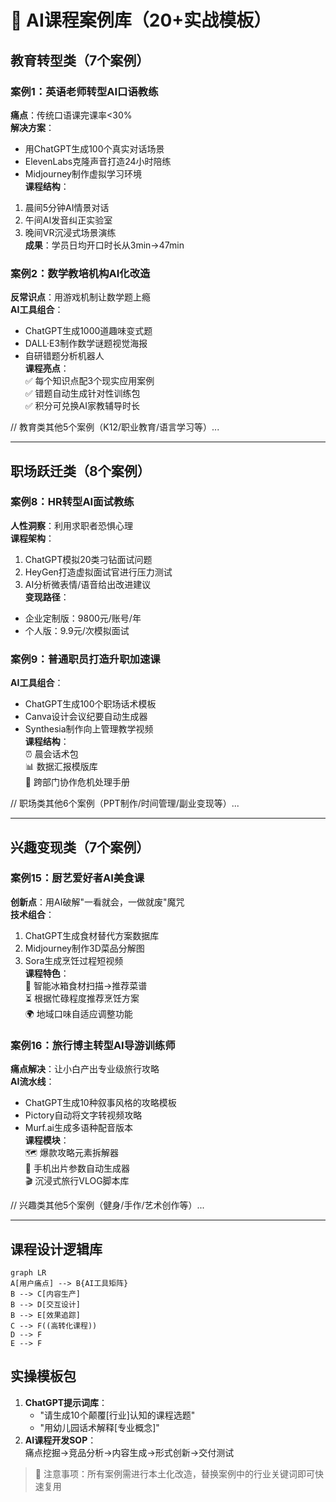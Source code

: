 # 🤖 AI课程案例库（20+实战模板）

## 教育转型类（7个案例）

### 案例1：英语老师转型AI口语教练
**痛点**：传统口语课完课率<30%  
**解决方案**：  
- 用ChatGPT生成100个真实对话场景  
- ElevenLabs克隆声音打造24小时陪练  
- Midjourney制作虚拟学习环境  
**课程结构**：  
1. 晨间5分钟AI情景对话  
2. 午间AI发音纠正实验室  
3. 晚间VR沉浸式场景演练  
**成果**：学员日均开口时长从3min→47min  

### 案例2：数学教培机构AI化改造
**反常识点**：用游戏机制让数学题上瘾  
**AI工具组合**：  
- ChatGPT生成1000道趣味变式题  
- DALL·E3制作数学谜题视觉海报  
- 自研错题分析机器人  
**课程亮点**：  
✅ 每个知识点配3个现实应用案例  
✅ 错题自动生成针对性训练包  
✅ 积分可兑换AI家教辅导时长  

// 教育类其他5个案例（K12/职业教育/语言学习等）...

---

## 职场跃迁类（8个案例）

### 案例8：HR转型AI面试教练
**人性洞察**：利用求职者恐惧心理  
**课程架构**：  
1. ChatGPT模拟20类刁钻面试问题  
2. HeyGen打造虚拟面试官进行压力测试  
3. AI分析微表情/语音给出改进建议  
**变现路径**：  
- 企业定制版：9800元/账号/年  
- 个人版：9.9元/次模拟面试  

### 案例9：普通职员打造升职加速课
**AI工具组合**：  
- ChatGPT生成100个职场话术模板  
- Canva设计会议纪要自动生成器  
- Synthesia制作向上管理教学视频  
**课程结构**：  
⏰ 晨会话术包  
📊 数据汇报模版库  
🚀 跨部门协作危机处理手册  

// 职场类其他6个案例（PPT制作/时间管理/副业变现等）...

---

## 兴趣变现类（7个案例）

### 案例15：厨艺爱好者AI美食课
**创新点**：用AI破解"一看就会，一做就废"魔咒  
**技术组合**：  
1. ChatGPT生成食材替代方案数据库  
2. Midjourney制作3D菜品分解图  
3. Sora生成烹饪过程短视频  
**课程特色**：  
🔧 智能冰箱食材扫描→推荐菜谱  
⏳ 根据忙碌程度推荐烹饪方案  
🌍 地域口味自适应调整功能  

### 案例16：旅行博主转型AI导游训练师
**痛点解决**：让小白产出专业级旅行攻略  
**AI流水线**：  
- ChatGPT生成10种叙事风格的攻略模板  
- Pictory自动将文字转视频攻略  
- Murf.ai生成多语种配音版本  
**课程模块**：  
🗺️ 爆款攻略元素拆解器  
📸 手机出片参数自动生成器  
🎬 沉浸式旅行VLOG脚本库  

// 兴趣类其他5个案例（健身/手作/艺术创作等）...

---

## 课程设计逻辑库
```mermaid
graph LR
A[用户痛点] --> B{AI工具矩阵}
B --> C[内容生产]
B --> D[交互设计]
B --> E[效果追踪]
C --> F((高转化课程))
D --> F
E --> F
```

## 实操模板包
1. **ChatGPT提示词库**：  
   - "请生成10个颠覆[行业]认知的课程选题"  
   - "用幼儿园话术解释[专业概念]"  
2. **AI课程开发SOP**：  
   痛点挖掘→竞品分析→内容生成→形式创新→交付测试  

> 🚨 注意事项：所有案例需进行本土化改造，替换案例中的行业关键词即可快速复用